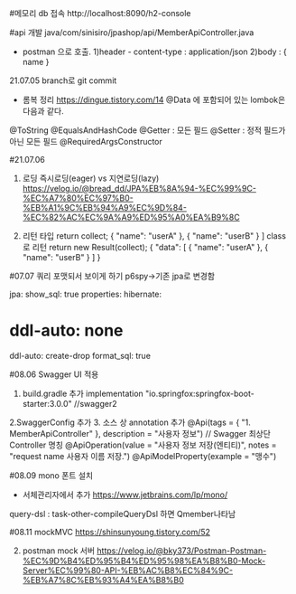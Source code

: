 #메모리 db 접속
http://localhost:8090/h2-console

#api 개발
java/com/sinisiro/jpashop/api/MemberApiController.java

 - postman 으로 호출. 
    1)header -  content-type : application/json
    2)body : { name }

21.07.05
branch로 git commit

* 롬복 정리 
https://dingue.tistory.com/14
@Data 에 포함되어 있는 lombok은 다음과 같다.

@ToString
@EqualsAndHashCode
@Getter : 모든 필드
@Setter : 정적 필드가 아닌 모든 필드
@RequiredArgsConstructor

#21.07.06
1. 로딩
즉시로딩(eager) vs 지연로딩(lazy)
   https://velog.io/@bread_dd/JPA%EB%8A%94-%EC%99%9C-%EC%A7%80%EC%97%B0-%EB%A1%9C%EB%94%A9%EC%9D%84-%EC%82%AC%EC%9A%A9%ED%95%A0%EA%B9%8C

2. 리턴 타입
return collect;
          {
              "name": "userA"
          },
          {
              "name": "userB"
          }
      ]
   class 로 리턴
return new Result(collect);
      {
          "data": [
              {
                  "name": "userA"
              },
              {
                  "name": "userB"
              }
          ]
      }
   
#07.07
쿼리 포맷되서 보이게 하기 
p6spy->기존 jpa로 변경함


jpa:
show_sql: true
properties:
hibernate:
#      ddl-auto: none
ddl-auto: create-drop
format_sql: true

#08.06 Swagger UI 적용
1. build.gradle 추가 
   implementation "io.springfox:springfox-boot-starter:3.0.0"		//swagger2
    
2.SwaggerConfig 추가
3. 소스 상 annotation 추가
   @Api(tags = { "1. MemberApiController" }, description = "사용자 정보") // Swagger 최상단 Controller 명칭
   @ApiOperation(value = "사용자 정보 저장(엔티티)", notes = "request name 사용자 이름 저장.")
   @ApiModelProperty(example = "맹수")

#08.09 mono 폰트 설치
- 서체관리자에서 추가
  https://www.jetbrains.com/lp/mono/
  
query-dsl : task-other-compileQueryDsl 하면  Qmember나타남



#08.11 mockMVC
https://shinsunyoung.tistory.com/52

2. postman mock 서버
https://velog.io/@bky373/Postman-Postman-%EC%9D%B4%ED%95%B4%ED%95%98%EA%B8%B0-Mock-Server%EC%99%80-API-%EB%AC%B8%EC%84%9C-%EB%A7%8C%EB%93%A4%EA%B8%B0